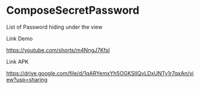 # ComposeSecretPassword
List of Password hiding under the view

Link Demo

https://youtube.com/shorts/m4NngJ7KfsI

Link APK 

https://drive.google.com/file/d/1qARYemxYh5OGKSIIQvLDxUNTy1r7qxAn/view?usp=sharing
